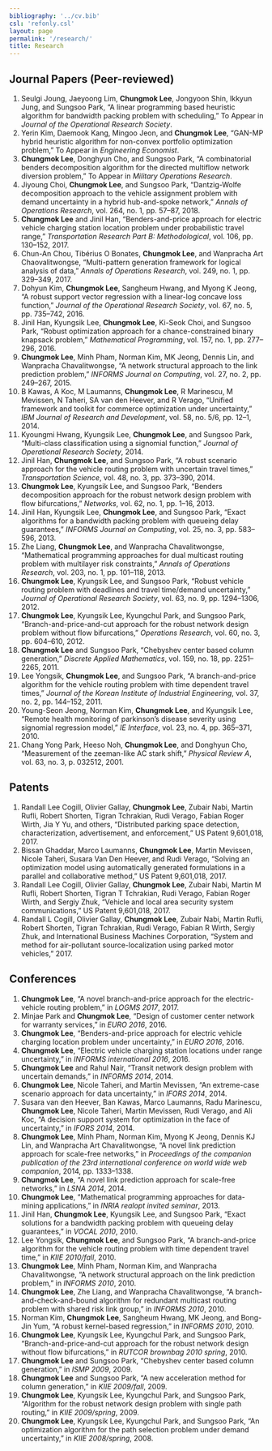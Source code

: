 ```yaml
---
bibliography: '../cv.bib'
csl: 'refonly.csl'
layout: page
permalink: '/research/'
title: Research
---
```


Journal Papers (Peer-reviewed)
------------------------------

1.  Seulgi Joung, Jaeyoong Lim, **Chungmok Lee**, Jongyoon Shin, Ikkyun
    Jung, and Sungsoo Park, “A linear programming based heuristic
    algorithm for bandwidth packing problem with scheduling,” To Appear
    in *Journal of the Operational Research Society*.
2.  Yerin Kim, Daemook Kang, Mingoo Jeon, and **Chungmok Lee**, “GAN-MP
    hybrid heuristic algorithm for non-convex portfolio optimization
    problem,” To Appear in *Engineering Economist*.
3.  **Chungmok Lee**, Donghyun Cho, and Sungsoo Park, “A combinatorial
    benders decomposition algorithm for the directed multiflow network
    diversion problem,” To Appear in *Military Operations Research*.
4.  Jiyoung Choi, **Chungmok Lee**, and Sungsoo Park, “Dantzig-Wolfe
    decomposition approach to the vehicle assignment problem with demand
    uncertainty in a hybrid hub-and-spoke network,” *Annals of
    Operations Research*, vol. 264, no. 1, pp. 57–87, 2018.
5.  **Chungmok Lee** and Jinil Han, “Benders-and-price approach for electric
    vehicle charging station location problem under probabilistic travel
    range,” *Transportation Research Part B: Methodological*, vol. 106,
    pp. 130–152, 2017.
6.  Chun-An Chou, Tibérius O Bonates, **Chungmok Lee**, and Wanpracha Art
    Chaovalitwongse, “Multi-pattern generation framework for logical
    analysis of data,” *Annals of Operations Research*, vol. 249, no. 1,
    pp. 329–349, 2017.
7.  Dohyun Kim, **Chungmok Lee**, Sangheum Hwang, and Myong K Jeong, “A
    robust support vector regression with a linear-log concave loss
    function,” *Journal of the Operational Research Society*, vol. 67,
    no. 5, pp. 735–742, 2016.
8.  Jinil Han, Kyungsik Lee, **Chungmok Lee**, Ki-Seok Choi, and Sungsoo
    Park, “Robust optimization approach for a chance-constrained binary
    knapsack problem,” *Mathematical Programming*, vol. 157, no. 1, pp.
    277–296, 2016.
9.  **Chungmok Lee**, Minh Pham, Norman Kim, MK Jeong, Dennis Lin, and
    Wanpracha Chavalitwongse, “A network structural approach to the link
    prediction problem,” *INFORMS Journal on Computing*, vol. 27, no. 2,
    pp. 249–267, 2015.
10. B Kawas, A Koc, M Laumanns, **Chungmok Lee**, R Marinescu, M Mevissen, N
    Taheri, SA van den Heever, and R Verago, “Unified framework and
    toolkit for commerce optimization under uncertainty,” *IBM Journal
    of Research and Development*, vol. 58, no. 5/6, pp. 12–1, 2014.
11. Kyoungmi Hwang, Kyungsik Lee, **Chungmok Lee**, and Sungsoo Park,
    “Multi-class classification using a signomial function,” *Journal of
    Operational Research Society*, 2014.
12. Jinil Han, **Chungmok Lee**, and Sungsoo Park, “A robust scenario
    approach for the vehicle routing problem with uncertain travel
    times,” *Transportation Science*, vol. 48, no. 3, pp. 373–390, 2014.
13. **Chungmok Lee**, Kyungsik Lee, and Sungsoo Park, “Benders decomposition
    approach for the robust network design problem with flow
    bifurcations,” *Networks*, vol. 62, no. 1, pp. 1–16, 2013.
14. Jinil Han, Kyungsik Lee, **Chungmok Lee**, and Sungsoo Park, “Exact
    algorithms for a bandwidth packing problem with queueing delay
    guarantees,” *INFORMS Journal on Computing*, vol. 25, no. 3, pp.
    583–596, 2013.
15. Zhe Liang, **Chungmok Lee**, and Wanpracha Chavalitwongse, “Mathematical
    programming approaches for dual multicast routing problem with
    multilayer risk constraints,” *Annals of Operations Research*, vol.
    203, no. 1, pp. 101–118, 2013.
16. **Chungmok Lee**, Kyungsik Lee, and Sungsoo Park, “Robust vehicle
    routing problem with deadlines and travel time/demand uncertainty,”
    *Journal of Operational Research Society*, vol. 63, no. 9, pp.
    1294–1306, 2012.
17. **Chungmok Lee**, Kyungsik Lee, Kyungchul Park, and Sungsoo Park,
    “Branch-and-price-and-cut approach for the robust network design
    problem without flow bifurcations,” *Operations Research*, vol. 60,
    no. 3, pp. 604–610, 2012.
18. **Chungmok Lee** and Sungsoo Park, “Chebyshev center based column
    generation,” *Discrete Applied Mathematics*, vol. 159, no. 18, pp.
    2251–2265, 2011.
19. Lee Yongsik, **Chungmok Lee**, and Sungsoo Park, “A branch-and-price
    algorithm for the vehicle routing problem with time dependent travel
    times,” *Journal of the Korean Institute of Industrial Engineering*,
    vol. 37, no. 2, pp. 144–152, 2011.
20. Young-Seon Jeong, Norman Kim, **Chungmok Lee**, and Kyungsik Lee,
    “Remote health monitoring of parkinson’s disease severity using
    signomial regression model,” *IE Interface*, vol. 23, no. 4, pp.
    365–371, 2010.
21. Chang Yong Park, Heeso Noh, **Chungmok Lee**, and Donghyun Cho,
    “Measurement of the zeeman-like AC stark shift,” *Physical Review
    A*, vol. 63, no. 3, p. 032512, 2001.

Patents
-------

1.  Randall Lee Cogill, Olivier Gallay, **Chungmok Lee**, Zubair Nabi,
    Martin Rufli, Robert Shorten, Tigran Tchrakian, Rudi Verago, Fabian
    Roger Wirth, Jia Y Yu, and others, “Distributed parking space
    detection, characterization, advertisement, and enforcement,” US
    Patent 9,601,018, 2017.
2.  Bissan Ghaddar, Marco Laumanns, **Chungmok Lee**, Martin Mevissen,
    Nicole Taheri, Susara Van Den Heever, and Rudi Verago, “Solving an
    optimization model using automatically generated formulations in a
    parallel and collaborative method,” US Patent 9,601,018, 2017.
3.  Randall Lee Cogill, Olivier Gallay, **Chungmok Lee**, Zubair Nabi,
    Martin M Rufli, Robert Shorten, Tigran T Tchrakian, Rudi Verago,
    Fabian Roger Wirth, and Sergiy Zhuk, “Vehicle and local area
    security system communications,” US Patent 9,601,018, 2017.
4.  Randall L Cogill, Olivier Gallay, **Chungmok Lee**, Zubair Nabi, Martin
    Rufli, Robert Shorten, Tigran Tchrakian, Rudi Verago, Fabian R
    Wirth, Sergiy Zhuk, and International Business Machines Corporation,
    “System and method for air-pollutant source-localization using
    parked motor vehicles,” 2017.

Conferences
-----------

1.  **Chungmok Lee**, “A novel branch-and-price approach for the
    electric-vehicle routing problem,” in *LOGMS 2017*, 2017.
2.  Minjae Park and **Chungmok Lee**, “Design of customer center network for
    warranty services,” in *EURO 2016*, 2016.
3.  **Chungmok Lee**, “Benders-and-price approach for electric vehicle
    charging location problem under uncertainty,” in *EURO 2016*, 2016.
4.  **Chungmok Lee**, “Electric vehicle charging station locations under
    range uncertainty,” in *INFORMS international 2016*, 2016.
5.  **Chungmok Lee** and Rahul Nair, “Transit network design problem with
    uncertain demands,” in *INFORMS 2014*, 2014.
6.  **Chungmok Lee**, Nicole Taheri, and Martin Mevissen, “An extreme-case
    scenario approach for data uncertainty,” in *IFORS 2014*, 2014.
7.  Susara van den Heever, Ban Kawas, Marco Laumanns, Radu Marinescu,
    **Chungmok Lee**, Nicole Taheri, Martin Mevissen, Rudi Verago, and Ali
    Koc, “A decision support system for optimization in the face of
    uncertainty,” in *IFORS 2014*, 2014.
8.  **Chungmok Lee**, Minh Pham, Norman Kim, Myong K Jeong, Dennis KJ Lin,
    and Wanpracha Art Chavalitwongse, “A novel link prediction approach
    for scale-free networks,” in *Proceedings of the companion
    publication of the 23rd international conference on world wide web
    companion*, 2014, pp. 1333–1338.
9.  **Chungmok Lee**, “A novel link prediction approach for scale-free
    networks,” in *LSNA 2014*, 2014.
10. **Chungmok Lee**, “Mathematical programming approaches for data-mining
    applications,” in *INRIA realopt invited seminar*, 2013.
11. Jinil Han, **Chungmok Lee**, Kyungsik Lee, and Sungsoo Park, “Exact
    solutions for a bandwidth packing problem with queueing delay
    guarantees,” in *VOCAL 2010*, 2010.
12. Lee Yongsik, **Chungmok Lee**, and Sungsoo Park, “A branch-and-price
    algorithm for the vehicle routing problem with time dependent travel
    time,” in *KIIE 2010/fall*, 2010.
13. **Chungmok Lee**, Minh Pham, Norman Kim, and Wanpracha Chavalitwongse,
    “A network structural approach on the link prediction problem,” in
    *INFORMS 2010*, 2010.
14. **Chungmok Lee**, Zhe Liang, and Wanpracha Chavalitwongse, “A
    branch-and-check-and-bound algorithm for redundant multicast routing
    problem with shared risk link group,” in *INFORMS 2010*, 2010.
15. Norman Kim, **Chungmok Lee**, Sangheum Hwang, MK Jeong, and Bong-Jin
    Yum, “A robust kernel-based regression,” in *INFORMS 2010*, 2010.
16. **Chungmok Lee**, Kyungsik Lee, Kyungchul Park, and Sungsoo Park,
    “Branch-and-price-and-cut approach for the robust network design
    without flow bifurcations,” in *RUTCOR brownbag 2010 spring*, 2010.
17. **Chungmok Lee** and Sungsoo Park, “Chebyshev center based column
    generation,” in *ISMP 2009*, 2009.
18. **Chungmok Lee** and Sungsoo Park, “A new acceleration method for column
    generation,” in *KIIE 2009/fall*, 2009.
19. **Chungmok Lee**, Kyungsik Lee, Kyungchul Park, and Sungsoo Park,
    “Algorithm for the robust network design problem with single path
    routing,” in *KIIE 2009/spring*, 2009.
20. **Chungmok Lee**, Kyungsik Lee, Kyungchul Park, and Sungsoo Park, “An
    optimization algorithm for the path selection problem under demand
    uncertainty,” in *KIIE 2008/spring*, 2008.
